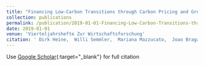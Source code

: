 ```yaml
---
title: "Financing Low-Carbon Transitions through Carbon Pricing and Green Bonds"
collection: publications
permalink: /publication/2019-01-01-Financing-Low-Carbon-Transitions-through-Carbon-Pricing-and-Green-Bonds
date: 2019-01-01
venue: 'Vierteljahrshefte Zur Wirtschaftsforschung'
citation: ' Dirk Heine,  Willi Semmler,  Mariana Mazzucato,  Joao Braga,  Michael Flaherty,  Arkady Gevorkyan,  Erin Hayde,  Siavash Radpour, &quot;Financing Low-Carbon Transitions through Carbon Pricing and Green Bonds.&quot; Vierteljahrshefte Zur Wirtschaftsforschung, 2019.'
---
```

Use [Google Scholar](https://scholar.google.com/scholar?q=Financing+Low+Carbon+Transitions+through+Carbon+Pricing+and+Green+Bonds){:target="_blank"} for full citation